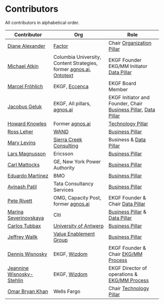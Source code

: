# Contributors

All contributors in alphabetical order.

| **Contributor**                                                                   | **Org**                                                                                                                                               | **Role**                                                                                                       |
|-----------------------------------------------------------------------------------|-------------------------------------------------------------------------------------------------------------------------------------------------------|----------------------------------------------------------------------------------------------------------------|
| [Diane Alexander](https://www.linkedin.com/in/diane-alexander-pmp-ssbb/)          | [Factor](https://factorfirm.com/)                                                                                                                     | Chair [Organization Pillar](../../pillar/organization/)                                                        |
| [Michael Atkin](https://www.linkedin.com/in/matkin/)                              | Columbia University, Content Strategies, former [agnos.ai](../other/corporate-members.md#agnosai), [Ontotext](../other/corporate-members.md#ontotext) | EKGF Founder EKG/MM Initiator [Data Pillar](../../pillar/data/)                                                |
| [Marcel Fröhlich](https://www.linkedin.com/in/marcel-fr%C3%B6hlich-648a043/)      | EKGF, [Eccenca](../other/corporate-members.md#eccenca)                                                                                                | EKGF Board Member                                                                                              |
| [Jacobus Geluk](author/jacobus-geluk)                                             | EKGF, All pillars, [agnos.ai](../other/corporate-members.md#agnosai)                                                                                  | EKGF Initiator and Founder, Chair [Business Pillar](../../pillar/business/), [Data Pillar](../../pillar/data/) | 
| [Howard Knowles](https://www.linkedin.com/in/howard-knowles-57815b6/)             | Former [agnos.ai](../other/corporate-members.md#agnosai)                                                                                              | [Technology Pillar](../../pillar/technology/)                                                                  |
| [Ross Leher](https://www.linkedin.com/in/ross-leher-4471971/)                     | [WAND](https://www.wandinc.com)                                                                                                                       | [Business Pillar](../../pillar/business/)                                                                      |
| [Mary Levins](https://www.linkedin.com/in/marylevins/)                            | [Sierra Creek Consulting](http://www.sierracreekconsulting.com/)                                                                                      | Business & [Data Pillar](../../pillar/data/)                                                                   |
| [Lars Magnusson](https://www.linkedin.com/in/larsmmagnusson/)                     | Ericsson                                                                                                                                              | [Business Pillar](../../pillar/business/)                                                                      |
| [Carl Mattocks](author/carl-mattocks)                                             | GE, New York Power Authority                                                                                                                          | [Business Pillar](../../pillar/business/)                                                                      |
| [Eduardo Martinez](https://www.linkedin.com/in/jeduardomtz/)                      | BMO                                                                                                                                                   | [Business Pillar](../../pillar/business/)                                                                      |
| [Avinash Patil](https://www.linkedin.com/in/avinash-patil-4229564/)               | Tata Consultancy Services                                                                                                                             | [Business Pillar](../../pillar/business/)                                                                      |
| [Pete Rivett](author/pete-rivett)                                                 | OMG, Capacity Post, former [agnos.ai](../other/corporate-members.md#agnosai)                                                                          | EKGF Founder & Chair [Data Pillar](../../pillar/data/)                                                         |
| [Marina Severinovskaya](https://www.linkedin.com/in/msls07/)                      | Citi                                                                                                                                                  | [Business Pillar](../../pillar/business/) & [Data Pillar](../../pillar/data/)                                  |
| [Carlos Tubbax](author/carlos-tubbax)                                             | [University of Antwerp](https://www.uantwerpen.be/en/staff/carlos-tubbax/)                                                                            | [Business Pillar](../../pillar/business/)                                                                      |
| [Jeffrey Wallk](https://www.linkedin.com/in/jeffreywallk/)                        | [Value Enablement Group](https://www.enablingvalue.com)                                                                                               | [Business Pillar](../../pillar/business/)                                                                      |
| [Dennis Wisnosky](https://www.linkedin.com/in/denniswisnosky/)                    | EKGF, [Wizdom](../other/corporate-members.md#wizdom)                                                                                                  | EKGF Founder & Chair [EKG/MM Process](process.md)                                                              |
| [Jeannine Wisnosky-Stehlin](https://www.linkedin.com/in/jeanninewisnoskystehlin/) | EKGF, [Wizdom](../other/corporate-members.md#wizdom)                                                                                                  | EKGF Director of operations & [EKG/MM Process](process.md)                                                     |
| [Omar Bryan Khan](https://www.linkedin.com/in/omarbryankhan/)                     | Wells Fargo                                                                                                                                           | Chair [Technology Pillar](../../pillar/technology/)                                                            |
